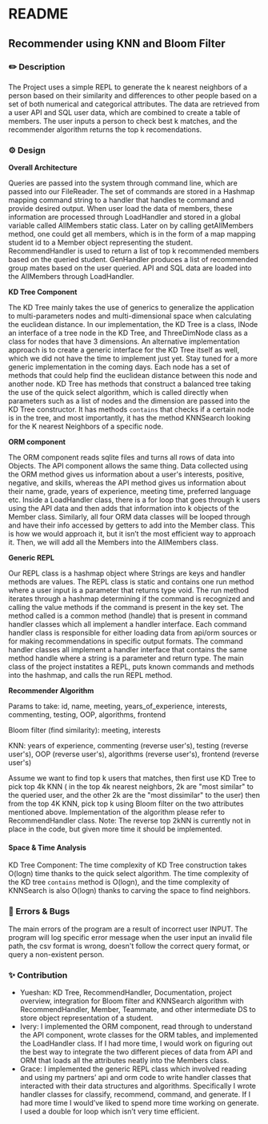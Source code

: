 # README

## Recommender using KNN and Bloom Filter

### ✏️ Description

The Project uses a simple REPL to generate the k nearest neighbors of a person based on their similarity and differences to other people based on a set of both numerical and categorical attributes.
The data are retrieved from a user API and SQL user data, which are combined to create a table of members. The user inputs a person to check best k matches, and the recommender algorithm returns the top k recomendations.

### ⚙️ Design

**Overall Architecture**

Queries are passed into the system through command line, which are passed into our FileReader. The set of commands are stored 
in a Hashmap mapping command string to a handler that handles te command and provide desired output. When user load the data of members,
these information are processed through LoadHandler and stored in a global variable called AllMembers static class. Later on by calling getAllMembers method,
one could get all members, which is in the form of a map mapping student id to a Member object representing the student. 
RecommendHandler is used to return a list of top k recommended members based on the queried student. GenHandler produces a list of recommended group mates
based on the user queried. API and SQL data are loaded into the AllMembers through LoadHandler.

**KD Tree Component**

The KD Tree mainly takes the use of generics to generalize the application to multi-parameters nodes and multi-dimensional space when calculating the euclidean distance. In our implementation, the KD Tree is a class, INode an interface of a tree node in the KD Tree, and ThreeDimNode class as a class for nodes that have 3 dimensions. An alternative implementation approach is to create a generic interface for the KD Tree itself as well, which we did not have the time to implement just yet. Stay tuned for a more generic implementation in the coming days. Each node has a set of methods that could help find the euclidean distance between this node and another node. KD Tree has methods that construct a balanced tree taking the use of the quick select algorithm, which is called directly when parameters such as a list of nodes and the dimension are passed into the KD Tree constructor. It has methods `contains` that checks if a certain node is in the tree, and most importantly, it has the method KNNSearch looking for the K nearest Neighbors of a specific node.

**ORM component**

The ORM component reads sqlite files and turns all rows of data into Objects. The API component allows the same thing. Data collected using the ORM method gives us information about a user's interests, positive, negative, and skills, whereas the API method gives us information about their name, grade, years of experience, meeting time, preferred language etc. Inside a LoadHandler class, there is a for loop that goes through k users using the API data and then adds that information into k objects of the Member class. Similarly, all four ORM data classes will be looped through and have their info accessed by getters to add into the Member class. This is how we would approach it, but it isn’t the most efficient way to approach it. Then, we will add all the Members into the AllMembers class.

**Generic REPL**

Our REPL class is a hashmap object where Strings are keys and handler methods are values. The REPL class is static and contains one run method where a user input is a parameter that returns type void. The run method iterates through a hashmap determining if the command is recognized and calling the value methods if the command is present in the key set. The method called is a common method (handle) that is present in command handler classes which all implement a handler interface. Each command handler class is responsible for either loading data from api/orm sources or for making recommendations in specific output formats. The command handler classes all implement a handler interface that contains the same method handle where a string is a parameter and return type. The main class of the project instatites a REPL, puts known commands and methods into the hashmap, and calls the run REPL method.

**Recommender Algorithm**

Params to take: id, name, meeting, years_of_experience, interests, commenting, testing, OOP, algorithms, frontend

Bloom filter (find similarity): meeting, interests

KNN: years of experience, commenting (reverse user's), testing (reverse user's), OOP (reverse user's), algorithms (reverse user's), frontend (reverse user's)

Assume we want to find top k users that matches, then first use KD Tree to pick top 4k KNN ( in the top 4k nearest neighbors, 2k are "most similar" to the queried user, and the other 2k are the "most dissimilar" to the user) then from the top 4K KNN, pick top k using Bloom filter on the two attributes mentioned above.
Implementation of the algorithm please refer to RecommendHandler class. Note: The reverse top 2kNN is currently not in place in the code, but given more time it should be implemented.

#### Space & Time Analysis

KD Tree Component: The time complexity of KD Tree construction takes O(logn) time thanks to the quick select algorithm. The time complexity of the KD tree `contains` method is O(logn), and the time complexity of KNNSearch is also O(logn) thanks to carving the space to find neighbors.

### 🐛 Errors & Bugs

The main errors of the program are a result of incorrect user INPUT. The program will log specific error message when
the user input an invalid file path, the csv format is wrong, doesn't follow the correct query format, or query a
non-existent person.


### ✨ Contribution
 - Yueshan: KD Tree, RecommendHandler, Documentation, project overview, integration for Bloom filter and KNNSearch algorithm with RecommendHandler, Member, Teammate, and other intermediate DS to store object representation of a student.
 - Ivery: I implemented the ORM component, read through to understand the API component, wrote classes for the ORM tables, and implemented the LoadHandler class. If I had more time, I would work on figuring out the best way to integrate the two different pieces of data from API and ORM that loads all the attributes neatly into the Members class.
 - Grace: I implemented the generic REPL class which involved reading and using my partners’ api and orm code to write handler classes that interacted with their data structures and algorithms. Specifically I wrote handler classes for classify, recommend, command, and generate. If I had more time I would’ve liked to spend more time working on generate. I used a double for loop which isn’t very time efficient.
